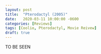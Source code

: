 ```yaml
---
layout: post
title:  "Pterodactyl (2005)"
date:   2020-03-11 10:00:00 -0600
categories: [Reviews]
tags: [Coolio, Pterodactyl, Movie Reivew]
draft: true
---
```


TO BE SEEN

